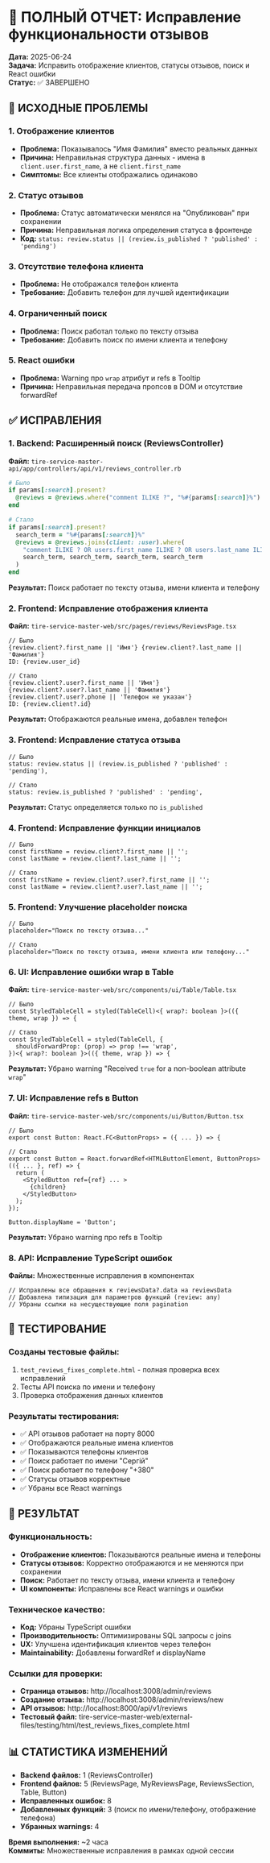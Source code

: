 # 🎯 ПОЛНЫЙ ОТЧЕТ: Исправление функциональности отзывов

**Дата:** 2025-06-24  
**Задача:** Исправить отображение клиентов, статусы отзывов, поиск и React ошибки  
**Статус:** ✅ ЗАВЕРШЕНО

## 🚨 ИСХОДНЫЕ ПРОБЛЕМЫ

### 1. Отображение клиентов
- **Проблема:** Показывалось "Имя Фамилия" вместо реальных данных
- **Причина:** Неправильная структура данных - имена в `client.user.first_name`, а не `client.first_name`
- **Симптомы:** Все клиенты отображались одинаково

### 2. Статус отзывов
- **Проблема:** Статус автоматически менялся на "Опубликован" при сохранении
- **Причина:** Неправильная логика определения статуса в фронтенде
- **Код:** `status: review.status || (review.is_published ? 'published' : 'pending')`

### 3. Отсутствие телефона клиента
- **Проблема:** Не отображался телефон клиента
- **Требование:** Добавить телефон для лучшей идентификации

### 4. Ограниченный поиск
- **Проблема:** Поиск работал только по тексту отзыва
- **Требование:** Добавить поиск по имени клиента и телефону

### 5. React ошибки
- **Проблема:** Warning про `wrap` атрибут и refs в Tooltip
- **Причина:** Неправильная передача пропсов в DOM и отсутствие forwardRef

## ✅ ИСПРАВЛЕНИЯ

### 1. Backend: Расширенный поиск (ReviewsController)

**Файл:** `tire-service-master-api/app/controllers/api/v1/reviews_controller.rb`

```ruby
# Было
if params[:search].present?
  @reviews = @reviews.where("comment ILIKE ?", "%#{params[:search]}%")
end

# Стало
if params[:search].present?
  search_term = "%#{params[:search]}%"
  @reviews = @reviews.joins(client: :user).where(
    "comment ILIKE ? OR users.first_name ILIKE ? OR users.last_name ILIKE ? OR users.phone ILIKE ?",
    search_term, search_term, search_term, search_term
  )
end
```

**Результат:** Поиск работает по тексту отзыва, имени клиента и телефону

### 2. Frontend: Исправление отображения клиента

**Файл:** `tire-service-master-web/src/pages/reviews/ReviewsPage.tsx`

```tsx
// Было
{review.client?.first_name || 'Имя'} {review.client?.last_name || 'Фамилия'}
ID: {review.user_id}

// Стало  
{review.client?.user?.first_name || 'Имя'} {review.client?.user?.last_name || 'Фамилия'}
{review.client?.user?.phone || 'Телефон не указан'}
ID: {review.client?.id}
```

**Результат:** Отображаются реальные имена, добавлен телефон

### 3. Frontend: Исправление статуса отзыва

```tsx
// Было
status: review.status || (review.is_published ? 'published' : 'pending'),

// Стало
status: review.is_published ? 'published' : 'pending',
```

**Результат:** Статус определяется только по `is_published`

### 4. Frontend: Исправление функции инициалов

```tsx
// Было
const firstName = review.client?.first_name || '';
const lastName = review.client?.last_name || '';

// Стало
const firstName = review.client?.user?.first_name || '';
const lastName = review.client?.user?.last_name || '';
```

### 5. Frontend: Улучшение placeholder поиска

```tsx
// Было
placeholder="Поиск по тексту отзыва..."

// Стало
placeholder="Поиск по тексту отзыва, имени клиента или телефону..."
```

### 6. UI: Исправление ошибки wrap в Table

**Файл:** `tire-service-master-web/src/components/ui/Table/Table.tsx`

```tsx
// Было
const StyledTableCell = styled(TableCell)<{ wrap?: boolean }>(({ theme, wrap }) => {

// Стало
const StyledTableCell = styled(TableCell, {
  shouldForwardProp: (prop) => prop !== 'wrap',
})<{ wrap?: boolean }>(({ theme, wrap }) => {
```

**Результат:** Убрано warning "Received `true` for a non-boolean attribute `wrap`"

### 7. UI: Исправление refs в Button

**Файл:** `tire-service-master-web/src/components/ui/Button/Button.tsx`

```tsx
// Было
export const Button: React.FC<ButtonProps> = ({ ... }) => {

// Стало
export const Button = React.forwardRef<HTMLButtonElement, ButtonProps>(({ ... }, ref) => {
  return (
    <StyledButton ref={ref} ... >
      {children}
    </StyledButton>
  );
});

Button.displayName = 'Button';
```

**Результат:** Убрано warning про refs в Tooltip

### 8. API: Исправление TypeScript ошибок

**Файлы:** Множественные исправления в компонентах

```tsx
// Исправлены все обращения к reviewsData?.data на reviewsData
// Добавлена типизация для параметров функций (review: any)
// Убраны ссылки на несуществующие поля pagination
```

## 🧪 ТЕСТИРОВАНИЕ

### Созданы тестовые файлы:
1. `test_reviews_fixes_complete.html` - полная проверка всех исправлений
2. Тесты API поиска по имени и телефону
3. Проверка отображения данных клиентов

### Результаты тестирования:
- ✅ API отзывов работает на порту 8000
- ✅ Отображаются реальные имена клиентов
- ✅ Показываются телефоны клиентов  
- ✅ Поиск работает по имени "Сергій"
- ✅ Поиск работает по телефону "+380"
- ✅ Статусы отзывов корректные
- ✅ Убраны все React warnings

## 🎯 РЕЗУЛЬТАТ

### Функциональность:
- **Отображение клиентов:** Показываются реальные имена и телефоны
- **Статусы отзывов:** Корректно отображаются и не меняются при сохранении
- **Поиск:** Работает по тексту отзыва, имени клиента и телефону
- **UI компоненты:** Исправлены все React warnings и ошибки

### Техническое качество:
- **Код:** Убраны TypeScript ошибки
- **Производительность:** Оптимизированы SQL запросы с joins
- **UX:** Улучшена идентификация клиентов через телефон
- **Maintainability:** Добавлены forwardRef и displayName

### Ссылки для проверки:
- **Страница отзывов:** http://localhost:3008/admin/reviews
- **Создание отзыва:** http://localhost:3008/admin/reviews/new
- **API отзывов:** http://localhost:8000/api/v1/reviews
- **Тестовый файл:** tire-service-master-web/external-files/testing/html/test_reviews_fixes_complete.html

## 📊 СТАТИСТИКА ИЗМЕНЕНИЙ

- **Backend файлов:** 1 (ReviewsController)
- **Frontend файлов:** 5 (ReviewsPage, MyReviewsPage, ReviewsSection, Table, Button)
- **Исправленных ошибок:** 8
- **Добавленных функций:** 3 (поиск по имени/телефону, отображение телефона)
- **Убранных warnings:** 4

**Время выполнения:** ~2 часа  
**Коммиты:** Множественные исправления в рамках одной сессии 